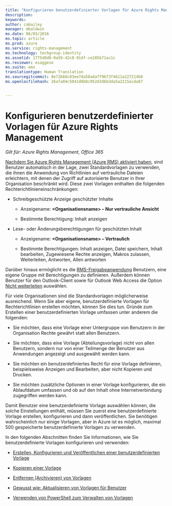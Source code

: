 ```yaml
---
title: "Konfigurieren benutzerdefinierter Vorlagen für Azure Rights Management | Azure RMS"
description: 
keywords: 
author: cabailey
manager: mbaldwin
ms.date: 06/03/2016
ms.topic: article
ms.prod: azure
ms.service: rights-management
ms.technology: techgroup-identity
ms.assetid: 1775d8d0-9a59-42c8-914f-ce285b71ac1c
ms.reviewer: esaggese
ms.suite: ems
translationtype: Human Translation
ms.sourcegitcommit: 8e72b68c03ee7da58adaff96f3f4611a227214b0
ms.openlocfilehash: 26afa04c5041d0b8c952d3d6b3da5a2215acda87


---
```


# Konfigurieren benutzerdefinierter Vorlagen für Azure Rights Management

*Gilt für: Azure Rights Management, Office 365*

[Nachdem Sie Azure Rights Management (Azure RMS) aktiviert haben](activate-service.md), sind Benutzer automatisch in der Lage, zwei Standardvorlagen zu verwenden, die ihnen die Anwendung von Richtlinien auf vertrauliche Dateien erleichtern, mit denen der Zugriff auf autorisierte Benutzer in Ihrer Organisation beschränkt wird. Diese zwei Vorlagen enthalten die folgenden Rechterichtlinieneinschränkungen:

-   Schreibgeschützte Anzeige geschützter Inhalte

    -   Anzeigename: **&lt;Organisationsname&gt; – Nur vertrauliche Ansicht**

    -   Bestimmte Berechtigung: Inhalt anzeigen

-   Lese- oder Änderungsberechtigungen für geschützten Inhalt

    -   Anzeigename: **&lt;Organisationsname&gt; – Vertraulich**

    -   Bestimmte Berechtigungen: Inhalt anzeigen, Datei speichern, Inhalt bearbeiten, Zugewiesene Rechte anzeigen, Makros zulassen, Weiterleiten, Antworten, Allen antworten

Darüber hinaus ermöglicht es die [RMS-Freigabeanwendung](../rms-client/sharing-app-windows.md) Benutzern, eine eigene Gruppe mit Berechtigungen zu definieren. Außerdem können Benutzer für den Outlook-Client sowie für Outlook Web Access die Option [Nicht weiterleiten](../deploy-use/configure-usage-rights.md#do-not-forward-option-for-emails) auswählen.

Für viele Organisationen sind die Standardvorlagen möglicherweise ausreichend. Wenn Sie aber eigene, benutzerdefinierte Vorlagen für Rechterichtlinien erstellen möchten, können Sie dies tun. Gründe zum Erstellen einer benutzerdefinierten Vorlage umfassen unter anderem die folgenden:

-   Sie möchten, dass eine Vorlage einer Untergruppe von Benutzern in der Organisation Rechte gewährt statt allen Benutzern.

-   Sie möchten, dass eine Vorlage (Abteilungsvorlage) nicht von allen Benutzern, sondern nur von einer Teilmenge der Benutzer aus Anwendungen angezeigt und ausgewählt werden kann.

-   Sie möchten ein benutzerdefiniertes Recht für eine Vorlage definieren, beispielsweise Anzeigen und Bearbeiten, aber nicht Kopieren und Drucken.

-   Sie möchten zusätzliche Optionen in einer Vorlage konfigurieren, die ein Ablaufdatum umfassen und ob auf den Inhalt ohne Internetverbindung zugegriffen werden kann.

Damit Benutzer eine benutzerdefinierte Vorlage auswählen können, die solche Einstellungen enthält, müssen Sie zuerst eine benutzerdefinierte Vorlage erstellen, konfigurieren und dann veröffentlichen. Sie benötigen wahrscheinlich nur einige Vorlagen, aber in Azure ist es möglich, maximal 500 gespeicherte benutzerdefinierte Vorlagen zu verwenden. 

In den folgenden Abschnitten finden Sie Informationen, wie Sie benutzerdefinierte Vorlagen konfigurieren und verwenden:

-   [Erstellen, Konfigurieren und Veröffentlichen einer benutzerdefinierten Vorlage](create-template.md)

-   [Kopieren einer Vorlage](copy-template.md)

-   [Entfernen (Archivieren) von Vorlagen](remove-template.md)

-   [Gewusst wie: Aktualisieren von Vorlagen für Benutzer](refresh-templates.md)

-   [Verwenden von PowerShell zum Verwalten von Vorlagen](configure-templates-with-powershell.md)





<!--HONumber=Jun16_HO4-->



